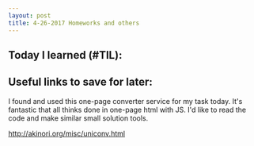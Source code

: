 ```yaml
---
layout: post
title: 4-26-2017 Homeworks and others
---
```


## Today I learned (#TIL):




## Useful links to save for later:

I found and used this one-page converter service for my task today. It's fantastic that all thinks done in one-page html with JS. I'd like to read the code and make similar small solution tools.

http://akinori.org/misc/uniconv.html



